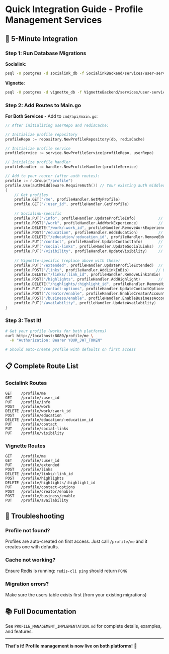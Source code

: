 # Quick Integration Guide - Profile Management Services

## 🚀 5-Minute Integration

### Step 1: Run Database Migrations

**Socialink**:
```bash
psql -U postgres -d socialink_db -f SocialinkBackend/services/user-service/migrations/003_create_profiles_table.up.sql
```

**Vignette**:
```bash
psql -U postgres -d vignette_db -f VignetteBackend/services/user-service/migrations/004_create_profiles_table.up.sql
```

### Step 2: Add Routes to Main.go

**For Both Services** - Add to `cmd/api/main.go`:

```go
// After initializing userRepo and redisCache:

// Initialize profile repository
profileRepo := repository.NewProfileRepository(db, redisCache)

// Initialize profile service  
profileService := service.NewProfileService(profileRepo, userRepo)

// Initialize profile handler
profileHandler := handler.NewProfileHandler(profileService)

// Add to your router (after auth routes):
profile := r.Group("/profile")
profile.Use(authMiddleware.RequireAuth()) // Your existing auth middleware
{
    // Get profiles
    profile.GET("/me", profileHandler.GetMyProfile)
    profile.GET("/:user_id", profileHandler.GetProfile)
    
    // Socialink-specific
    profile.PUT("/info", profileHandler.UpdateProfileInfo)          // Basic info
    profile.POST("/work", profileHandler.AddWorkExperience)         // Add work
    profile.DELETE("/work/:work_id", profileHandler.RemoveWorkExperience)
    profile.POST("/education", profileHandler.AddEducation)         // Add education
    profile.DELETE("/education/:education_id", profileHandler.RemoveEducation)
    profile.PUT("/contact", profileHandler.UpdateContactInfo)       // Contact info
    profile.PUT("/social-links", profileHandler.UpdateSocialLinks)  // Social media
    profile.PUT("/visibility", profileHandler.UpdateVisibility)     // Privacy
    
    // Vignette-specific (replace above with these)
    profile.PUT("/extended", profileHandler.UpdateProfileExtended)  // Category, gender, etc.
    profile.POST("/links", profileHandler.AddLinkInBio)            // Link in bio
    profile.DELETE("/links/:link_id", profileHandler.RemoveLinkInBio)
    profile.POST("/highlights", profileHandler.AddHighlight)        // Story highlights
    profile.DELETE("/highlights/:highlight_id", profileHandler.RemoveHighlight)
    profile.PUT("/contact-options", profileHandler.UpdateContactOptions)
    profile.POST("/creator/enable", profileHandler.EnableCreatorAccount)
    profile.POST("/business/enable", profileHandler.EnableBusinessAccount)
    profile.PUT("/availability", profileHandler.UpdateAvailability)
}
```

### Step 3: Test It!

```bash
# Get your profile (works for both platforms)
curl http://localhost:8080/profile/me \
  -H "Authorization: Bearer YOUR_JWT_TOKEN"

# Should auto-create profile with defaults on first access
```

## 📋 Complete Route List

### Socialink Routes
```
GET    /profile/me
GET    /profile/:user_id
PUT    /profile/info
POST   /profile/work
DELETE /profile/work/:work_id
POST   /profile/education  
DELETE /profile/education/:education_id
PUT    /profile/contact
PUT    /profile/social-links
PUT    /profile/visibility
```

### Vignette Routes
```
GET    /profile/me
GET    /profile/:user_id
PUT    /profile/extended
POST   /profile/links
DELETE /profile/links/:link_id
POST   /profile/highlights
DELETE /profile/highlights/:highlight_id
PUT    /profile/contact-options
POST   /profile/creator/enable
POST   /profile/business/enable
PUT    /profile/availability
```

## 🔧 Troubleshooting

### Profile not found?
Profiles are auto-created on first access. Just call `/profile/me` and it creates one with defaults.

### Cache not working?
Ensure Redis is running: `redis-cli ping` should return `PONG`

### Migration errors?
Make sure the users table exists first (from your existing migrations)

## 📚 Full Documentation

See `PROFILE_MANAGEMENT_IMPLEMENTATION.md` for complete details, examples, and features.

---

**That's it! Profile management is now live on both platforms!** 🎉
